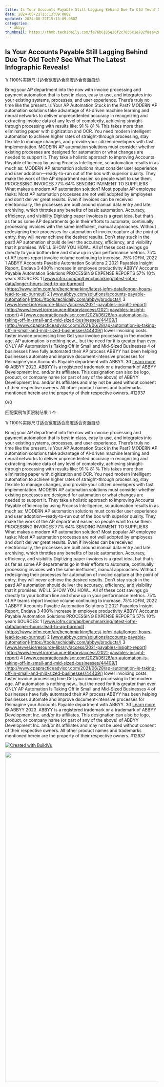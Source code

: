 ```yaml
---
title: Is Your Accounts Payable Still Lagging Behind Due To Old Tech? See What The Latest Infographic Reveals!
date: 2024-08-21T15:13:09.088Z
updated: 2024-08-22T15:13:09.088Z
categories:
  - abbyy
thumbnail: https://thmb.techidaily.com/fe76b6185e26f2c7036c1e782f8aa4282a912d0cf8002f2ddafcfc14bd50d2eb.jpg
---
```


## Is Your Accounts Payable Still Lagging Behind Due To Old Tech? See What The Latest Infographic Reveals!

1/ 1100%实际尺寸适合宽度适合高度适合页面自动

Bring your AP department into the now with invoice processing and payment automation that is best in class, easy to use, and integrates into your existing systems, processes, and user experience. There’s truly no time like the present. Is Your AP Automation Stuck in the Past? MODERN AP automation solutions take advantage of AI-driven machine learning and neural networks to deliver unprecedented accuracy in recognizing and extracting invoice data of any level of complexity, achieving straight-through processing with results like: 91 % 81 % This takes more than eliminating paper with digitization and OCR. You need modern intelligent automation to achieve higher rates of straight-through processing, stay flexible to manage changes, and provide your citizen developers with fast implementation. MODERN AP automation solutions must consider whether existing processes are designed for automation or what changes are needed to support it. They take a holistic approach to improving Accounts Payable efﬁciency by using Process Intelligence, so automation results in as much as: MODERN AP automation solutions must consider user experience and user adoption—ready-to-run out of the box with superior quality. They make the work of the AP department easier, so people want to use them. PROCESSING INVOICES 77% 64% SENDING PAYMENT TO SUPPLIERS What makes a modern AP automation solution? Most popular AP employee tasks: Most AP automation processes are not well adopted by employees and don’t deliver great results. Even if invoices can be received electronically, the processes are built around manual data entry and late archiving, which throttles any beneﬁts of basic automation. Accuracy, efﬁciency, and visibility Digitizing paper invoices is a great idea, but that’s as far as some AP departments go in their efforts to automate, continually processing invoices with the same inefficient, manual approaches. Without redesigning their processes for automation of invoice capture at the point of entry, they will never achieve the desired results. Don’t stay stuck in the past! AP automation should deliver the accuracy, efficiency, and visibility that it promises. WE’LL SHOW YOU HOW... All of these cost savings go directly to your bottom line and show up in your performance metrics. 75% of AP teams report invoice volume continuing to increase. 75% IOFM, 2022 1 ABBYY Accounts Payable Automation Solutions 2 2021 Payables Insight Report, Endava 3 400% increase in employee productivity ABBYY Accounts Payable Automation Solutions PROCESSING EXPENSE REPORTS 57% 10% years SOURCES: 1 [www.iofm.com/ap/benchmarking/latest-iofm-data/longer-hours-lead-to-ap-burnout](https://www.iofm.com/ap/benchmarking/latest-iofm-data/longer-hours-lead-to-ap-burnout) 2 [www.abbyy.com/solutions/accounts-payable-automation](https://tools.techidaily.com/abbyy/products/) 3 [www.levvel.io/resource-library/access/2021-payables-insight-report](http://www.levvel.io/resource-library/access/2021-payables-insight-report) 4 [www.cpapracticeadvisor.com/2021/06/28/ap-automation-is-taking-off-in-small-and-mid-sized-businesses/44409/](http://www.cpapracticeadvisor.com/2021/06/28/ap-automation-is-taking-off-in-small-and-mid-sized-businesses/44409/) lower invoicing costs faster invoice processing time Get your invoice processing in the modern age. AP automation is nothing new... but the need for it is greater than ever. ONLY AP Automation Is Taking Off in Small and Mid-Sized Businesses 4 of businesses have fully automated their AP process ABBYY has been helping businesses automate and improve document-intensive processes for Reimagine your Accounts Payable department with ABBYY. 30 [Learn more](https://tools.techidaily.com/abbyy/products/) © ABBYY 2023\. ABBYY is a registered trademark or a trademark of ABBYY Development Inc. and/or its affiliates. This designation can also be logo, product, or company name (or part of any of the above) of ABBYY Development Inc. and/or its affiliates and may not be used without consent of their respective owners. All other product names and trademarks mentioned herein are the property of their respective owners. #12937 



0/0

匹配案例每页限制结果 1 个

1/ 1100%实际尺寸适合宽度适合高度适合页面自动

Bring your AP department into the now with invoice processing and payment automation that is best in class, easy to use, and integrates into your existing systems, processes, and user experience. There’s truly no time like the present. Is Your AP Automation Stuck in the Past? MODERN AP automation solutions take advantage of AI-driven machine learning and neural networks to deliver unprecedented accuracy in recognizing and extracting invoice data of any level of complexity, achieving straight-through processing with results like: 91 % 81 % This takes more than eliminating paper with digitization and OCR. You need modern intelligent automation to achieve higher rates of straight-through processing, stay flexible to manage changes, and provide your citizen developers with fast implementation. MODERN AP automation solutions must consider whether existing processes are designed for automation or what changes are needed to support it. They take a holistic approach to improving Accounts Payable efﬁciency by using Process Intelligence, so automation results in as much as: MODERN AP automation solutions must consider user experience and user adoption—ready-to-run out of the box with superior quality. They make the work of the AP department easier, so people want to use them. PROCESSING INVOICES 77% 64% SENDING PAYMENT TO SUPPLIERS What makes a modern AP automation solution? Most popular AP employee tasks: Most AP automation processes are not well adopted by employees and don’t deliver great results. Even if invoices can be received electronically, the processes are built around manual data entry and late archiving, which throttles any beneﬁts of basic automation. Accuracy, efﬁciency, and visibility Digitizing paper invoices is a great idea, but that’s as far as some AP departments go in their efforts to automate, continually processing invoices with the same inefficient, manual approaches. Without redesigning their processes for automation of invoice capture at the point of entry, they will never achieve the desired results. Don’t stay stuck in the past! AP automation should deliver the accuracy, efficiency, and visibility that it promises. WE’LL SHOW YOU HOW... All of these cost savings go directly to your bottom line and show up in your performance metrics. 75% of AP teams report invoice volume continuing to increase. 75% IOFM, 2022 1 ABBYY Accounts Payable Automation Solutions 2 2021 Payables Insight Report, Endava 3 400% increase in employee productivity ABBYY Accounts Payable Automation Solutions PROCESSING EXPENSE REPORTS 57% 10% years SOURCES: 1 [www.iofm.com/ap/benchmarking/latest-iofm-data/longer-hours-lead-to-ap-burnout](https://www.iofm.com/ap/benchmarking/latest-iofm-data/longer-hours-lead-to-ap-burnout) 2 [www.abbyy.com/solutions/accounts-payable-automation](https://tools.techidaily.com/abbyy/products/) 3 [www.levvel.io/resource-library/access/2021-payables-insight-report](http://www.levvel.io/resource-library/access/2021-payables-insight-report) 4 [www.cpapracticeadvisor.com/2021/06/28/ap-automation-is-taking-off-in-small-and-mid-sized-businesses/44409/](http://www.cpapracticeadvisor.com/2021/06/28/ap-automation-is-taking-off-in-small-and-mid-sized-businesses/44409/) lower invoicing costs faster invoice processing time Get your invoice processing in the modern age. AP automation is nothing new... but the need for it is greater than ever. ONLY AP Automation Is Taking Off in Small and Mid-Sized Businesses 4 of businesses have fully automated their AP process ABBYY has been helping businesses automate and improve document-intensive processes for Reimagine your Accounts Payable department with ABBYY. 30 [Learn more](https://tools.techidaily.com/abbyy/products/) © ABBYY 2023\. ABBYY is a registered trademark or a trademark of ABBYY Development Inc. and/or its affiliates. This designation can also be logo, product, or company name (or part of any of the above) of ABBYY Development Inc. and/or its affiliates and may not be used without consent of their respective owners. All other product names and trademarks mentioned herein are the property of their respective owners. #12937 

[![Created with BuildVu](https://www.abbyy.com/buildvu-logo.png)](https://www.idrsolutions.com/online-pdf-to-html-converter)

<ins class="adsbygoogle"
     style="display:block"
     data-ad-format="autorelaxed"
     data-ad-client="ca-pub-7571918770474297"
     data-ad-slot="1223367746"></ins>



<ins class="adsbygoogle"
     style="display:block"
     data-ad-client="ca-pub-7571918770474297"
     data-ad-slot="8358498916"
     data-ad-format="auto"
     data-full-width-responsive="true"></ins>

<!-- affiliate ads begin -->
<a href="https://parisrhonecom.sjv.io/c/5597632/1922358/21553" target="_top" id="1922358"><img src="//a.impactradius-go.com/display-ad/21553-1922358" border="0" alt="" width="1080" height="1080"/></a><img height="0" width="0" src="https://imp.pxf.io/i/5597632/1922358/21553" style="position:absolute;visibility:hidden;" border="0" />
<!-- affiliate ads end -->